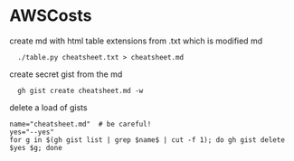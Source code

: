 # AWSCosts

create md with html table extensions from .txt which is modified md
```
  ./table.py cheatsheet.txt > cheatsheet.md
```

create secret gist from the md
```
  gh gist create cheatsheet.md -w  
```

delete a load of gists

```
name="cheatsheet.md"  # be careful!
yes="--yes"
for g in $(gh gist list | grep $name$ | cut -f 1); do gh gist delete $yes $g; done
```